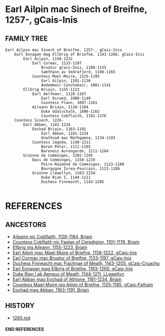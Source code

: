 # Earl Ailpin mac Sinech of Breifne, 1257-, gCais-Inis

## FAMILY TREE 
```
Earl Ailpin mac Sinech of Breifne, 1257-, gCais-Inis
	Earl Eonagan mag Ellbrig of Briefne, 1193-1260, gCais-Inis
        Earl Ailpin, 1158-1222
            Earl Cormac, 1133-1197
                Bruatur gCais-Inis, 1108-1135
                Samthann av Vedrafjord, 1108-1165
            Countess Mael-Muire, 1125-1195
                Earl Ailpin, 1101-1136
                Aedemmair Conchobair, 1081-1141	
        Ellbrig Briain, 1155-1223
            Earl Aelfmaer, 1128-1167
                Earl Osraed, 1088-1149
                Countess Flann, 1097-1161
            Aileann Briain, 1128-1184
                Duke Udalschalk, 1096-1162
                Countess Cobflaith, 1101-1176
	Countess Sinech, 1226-
    	Earl Abban, 1181-1234
    		Eochad Briain, 1163-1191
    			Earl Abban, 1181-1234
    			Gnathnad mac Mathgamna, 1134-1193
    		Countess Jagoda, 1148-1211
    			Baron Petar, 1111-1165
    			Baroness Aurengarde, 1111-1164
    	Grainne de Comminges, 1202-1245
    		Davi de Comminges, 1150-1219
    			Peire-Raimond de Comminges, 1123-1180
    			Bourgogne Ivrea-Pourcain, 1123-1186
    		Grainne Llewellyn, 1163-1234
    			Duke Rian I, 1144-1211
    			Duchess Finneacht, 1143-1205
      	
```


# REFERENCES

## ANCESTORS
* [Aileann nic Cobflaith, 1128-1184, Briain](aileann_nic_cobflaith_1128.md)
* [Countess Cobflaith nic Faelan of Ceredigion, 1101-1176, Briain](cobflaith_nic_faelan_1101.md)
* [Ellbrig nig Aileann, 1155-1223, Briain](ellbrig_nig_aileann_1155.md)
* [Earl Ailpin mac Mael-Muire of Briefne, 1158-1222, gCais-Inis](ailpin_mac_mael-muire_1158.md)
* [Earl Cormac mac Bruatur of Breifne, 1133-1197, gCais-Inis](cormac_mac_bruatur_1133.md)
* [Duchess Finneacht mac Fiachnae of Meath, 1143-1205, gCais-Cruachu](finneacht_mac_fiachnae_1143.md)
* [Earl Eonagan mag Ellbrig of Briefne, 1193-1260, gCais-Inis](eonagan_mag_ellbrig_1193.md)
* [Duke Rian I ab Aengus of Meath, 1144-1211, LLewellyn](rian_i_ab_aengus_1144.md)
* [Earl Abban mag Eochad of Athlone, 1181-1234, Briain](abban_mag_eochad_1181.md)
* [Countess Mael-Muire nig Ailpin of Briefne, 1125-1195, gCais-Fathain](mael-muire_nig_ailpin_1125.md)
* [Eochad mag Abban, 1163-1191, Briain](eochad_mag_abban_1163.md)

## HISTORY
* [1265.md](../h/1265.md)
#### END REFERENCES